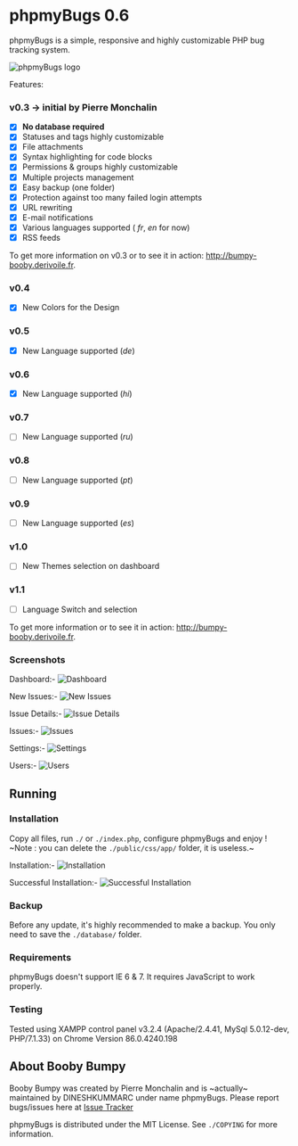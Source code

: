 # phpmyBugs 0.6
phpmyBugs is a simple, responsive and highly customizable PHP bug tracking system.

![phpmyBugs logo](https://github.com/dineshkummarc/phpmyBugs/blob/master/screenshots/phpmybugs-logo.png)

Features:

### v0.3 -> initial by Pierre Monchalin
- [x] **No database required**
- [x] Statuses and tags highly customizable
- [x] File attachments
- [x] Syntax highlighting for code blocks
- [x] Permissions & groups highly customizable
- [x] Multiple projects management
- [x] Easy backup (one folder)
- [x] Protection against too many failed login attempts
- [x] URL rewriting
- [x] E-mail notifications
- [x] Various languages supported ( _fr_, _en_ for now)
- [x] RSS feeds

To get more information on v0.3 or to see it in action: <http://bumpy-booby.derivoile.fr>.

### v0.4
- [x] New Colors for the Design

### v0.5
- [x] New Language supported (_de_)

### v0.6
- [x] New Language supported (_hi_)

### v0.7
- [ ] New Language supported (_ru_)

### v0.8
- [ ] New Language supported (_pt_)

### v0.9
- [ ] New Language supported (_es_)

### v1.0
- [ ] New Themes selection on dashboard

### v1.1
- [ ] Language Switch and selection

To get more information or to see it in action: <http://bumpy-booby.derivoile.fr>.

### Screenshots

Dashboard:-
![Dashboard](https://github.com/dineshkummarc/phpmyBugs/blob/master/screenshots/dashboard.png)

New Issues:-
![New Issues](https://github.com/dineshkummarc/phpmyBugs/blob/master/screenshots/new-issue.png)

Issue Details:-
![Issue Details](https://github.com/dineshkummarc/phpmyBugs/blob/master/screenshots/issue-details.png)

Issues:-
![Issues](https://github.com/dineshkummarc/phpmyBugs/blob/master/screenshots/issues.png)

Settings:-
![Settings](https://github.com/dineshkummarc/phpmyBugs/blob/master/screenshots/settings.png)

Users:-
![Users](https://github.com/dineshkummarc/phpmyBugs/blob/master/screenshots/users.png)

## Running

### Installation
Copy all files, run `./` or `./index.php`, configure phpmyBugs and enjoy !
~Note : you can delete the `./public/css/app/` folder, it is useless.~

Installation:-
![Installation](https://github.com/dineshkummarc/phpmyBugs/blob/master/screenshots/installation.png)

Successful Installation:-
![Successful Installation](https://github.com/dineshkummarc/phpmyBugs/blob/master/screenshots/installation-completed.png)

### Backup
Before any update, it's highly recommended to make a backup. You only need to save the `./database/` folder.

### Requirements
phpmyBugs doesn't support IE 6 & 7. It requires JavaScript to work properly.

### Testing
Tested using XAMPP control panel v3.2.4 (Apache/2.4.41, MySql 5.0.12-dev, PHP/7.1.33) on Chrome Version 86.0.4240.198

## About Booby Bumpy
Booby Bumpy was created by Pierre Monchalin and is ~actually~ maintained by DINESHKUMMARC under name phpmyBugs. Please report bugs/issues here at [Issue Tracker](https://github.com/dineshkummarc/phpmyBugs/issues)

phpmyBugs is distributed under the MIT License. See `./COPYING` for more information.